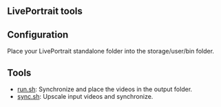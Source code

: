 LivePortrait tools
---

## Configuration

Place your LivePortrait standalone folder into the storage/user/bin folder.

## Tools

- [run.sh](run.sh): Synchronize and place the videos in the output folder.
- [sync.sh](sync.sh): Upscale input videos and synchronize.
